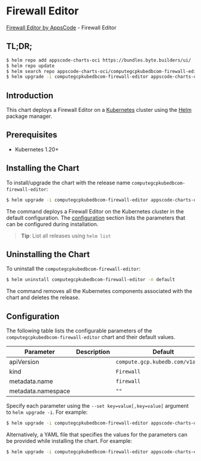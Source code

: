 # Firewall Editor

[Firewall Editor by AppsCode](https://appscode.com) - Firewall Editor

## TL;DR;

```bash
$ helm repo add appscode-charts-oci https://bundles.byte.builders/ui/
$ helm repo update
$ helm search repo appscode-charts-oci/computegcpkubedbcom-firewall-editor --version=v0.12.0
$ helm upgrade -i computegcpkubedbcom-firewall-editor appscode-charts-oci/computegcpkubedbcom-firewall-editor -n default --create-namespace --version=v0.12.0
```

## Introduction

This chart deploys a Firewall Editor on a [Kubernetes](http://kubernetes.io) cluster using the [Helm](https://helm.sh) package manager.

## Prerequisites

- Kubernetes 1.20+

## Installing the Chart

To install/upgrade the chart with the release name `computegcpkubedbcom-firewall-editor`:

```bash
$ helm upgrade -i computegcpkubedbcom-firewall-editor appscode-charts-oci/computegcpkubedbcom-firewall-editor -n default --create-namespace --version=v0.12.0
```

The command deploys a Firewall Editor on the Kubernetes cluster in the default configuration. The [configuration](#configuration) section lists the parameters that can be configured during installation.

> **Tip**: List all releases using `helm list`

## Uninstalling the Chart

To uninstall the `computegcpkubedbcom-firewall-editor`:

```bash
$ helm uninstall computegcpkubedbcom-firewall-editor -n default
```

The command removes all the Kubernetes components associated with the chart and deletes the release.

## Configuration

The following table lists the configurable parameters of the `computegcpkubedbcom-firewall-editor` chart and their default values.

|     Parameter      | Description |                   Default                    |
|--------------------|-------------|----------------------------------------------|
| apiVersion         |             | <code>compute.gcp.kubedb.com/v1alpha1</code> |
| kind               |             | <code>Firewall</code>                        |
| metadata.name      |             | <code>firewall</code>                        |
| metadata.namespace |             | <code>""</code>                              |


Specify each parameter using the `--set key=value[,key=value]` argument to `helm upgrade -i`. For example:

```bash
$ helm upgrade -i computegcpkubedbcom-firewall-editor appscode-charts-oci/computegcpkubedbcom-firewall-editor -n default --create-namespace --version=v0.12.0 --set apiVersion=compute.gcp.kubedb.com/v1alpha1
```

Alternatively, a YAML file that specifies the values for the parameters can be provided while
installing the chart. For example:

```bash
$ helm upgrade -i computegcpkubedbcom-firewall-editor appscode-charts-oci/computegcpkubedbcom-firewall-editor -n default --create-namespace --version=v0.12.0 --values values.yaml
```

